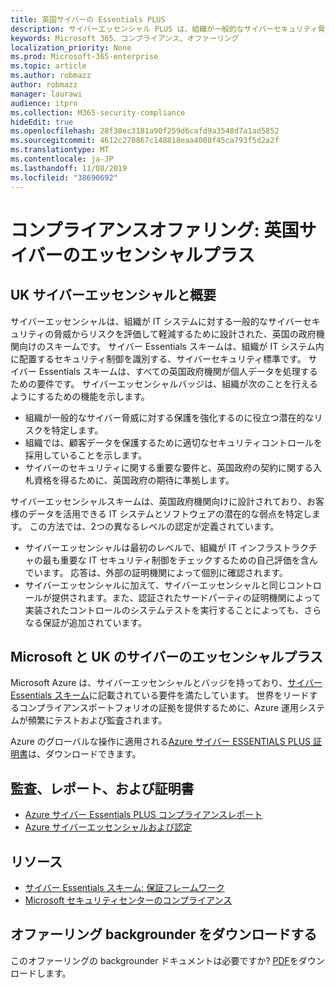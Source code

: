 ```yaml
---
title: 英国サイバーの Essentials PLUS
description: サイバーエッセンシャル PLUS は、組織が一般的なサイバーセキュリティ脅威から保護することを支援する英国政府定義スキームです。
keywords: Microsoft 365、コンプライアンス、オファーリング
localization_priority: None
ms.prod: Microsoft-365-enterprise
ms.topic: article
ms.author: robmazz
author: robmazz
manager: laurawi
audience: itpro
ms.collection: M365-security-compliance
hideEdit: true
ms.openlocfilehash: 28f30ec3181a90f259d6cafd9a3548d7a1ad5852
ms.sourcegitcommit: 4612c270867c148818eaa4008f45ca793f5d2a2f
ms.translationtype: MT
ms.contentlocale: ja-JP
ms.lasthandoff: 11/08/2019
ms.locfileid: "38690692"
---
```

# <a name="compliance-offering-united-kingdom-cyber-essentials-plus"></a>コンプライアンスオファリング: 英国サイバーのエッセンシャルプラス

## <a name="uk-cyber-essentials-plus-overview"></a>UK サイバーエッセンシャルと概要

サイバーエッセンシャルは、組織が IT システムに対する一般的なサイバーセキュリティの脅威からリスクを評価して軽減するために設計された、英国の政府機関向けのスキームです。 サイバー Essentials スキームは、組織が IT システム内に配置するセキュリティ制御を識別する、サイバーセキュリティ標準です。 サイバー Essentials スキームは、すべての英国政府機関が個人データを処理するための要件です。 サイバーエッセンシャルバッジは、組織が次のことを行えるようにするための機能を示します。

- 組織が一般的なサイバー脅威に対する保護を強化するのに役立つ潜在的なリスクを特定します。
- 組織では、顧客データを保護するために適切なセキュリティコントロールを採用していることを示します。
- サイバーのセキュリティに関する重要な要件と、英国政府の契約に関する入札資格を得るために、英国政府の期待に準拠します。

サイバーエッセンシャルスキームは、英国政府機関向けに設計されており、お客様のデータを活用できる IT システムとソフトウェアの潜在的な弱点を特定します。 この方法では、2つの異なるレベルの認定が定義されています。

- サイバーエッセンシャルは最初のレベルで、組織が IT インフラストラクチャの最も重要な IT セキュリティ制御をチェックするための自己評価を含んでいます。 応答は、外部の証明機関によって個別に確認されます。
- サイバーエッセンシャルに加えて、サイバーエッセンシャルと同じコントロールが提供されます。また、認証されたサードパーティの証明機関によって実装されたコントロールのシステムテストを実行することによっても、さらなる保証が追加されています。

## <a name="microsoft-and-uk-cyber-essentials-plus"></a>Microsoft と UK のサイバーのエッセンシャルプラス

Microsoft Azure は、サイバーエッセンシャルとバッジを持っており、[サイバー Essentials スキーム](https://go.microsoft.com/fwlink/p/?linkid=2099398)に記載されている要件を満たしています。 世界をリードするコンプライアンスポートフォリオの証拠を提供するために、Azure 運用システムが頻繁にテストおよび監査されます。

Azure のグローバルな操作に適用される[Azure サイバー ESSENTIALS PLUS 証明書](https://aka.ms/AzureCyberEPlusCert)は、ダウンロードできます。

## <a name="audits-reports-and-certificates"></a>監査、レポート、および証明書

- [Azure サイバー Essentials PLUS コンプライアンスレポート](https://aka.ms/AzureCyberEPlusReport)
- [Azure サイバーエッセンシャルおよび認定](https://aka.ms/AzureCyberEPlusCert)

## <a name="resources"></a>リソース

- [サイバー Essentials スキーム: 保証フレームワーク](https://www.cyberaware.gov.uk/cyberessentials/files/assurance-framework.pdf)
- [Microsoft セキュリティセンターのコンプライアンス](https://www.microsoft.com/trust-center/compliance/compliance-overview)

## <a name="download-the-offering-backgrounder"></a>オファーリング backgrounder をダウンロードする

このオファーリングの backgrounder ドキュメントは必要ですか? [PDF](https://download.microsoft.com/download/6/B/5/6B54EF7B-8BC2-4C88-8ABD-A20B986AF9C7/CyberEssentialsPlusUK-Compliance.pdf)をダウンロードします。
